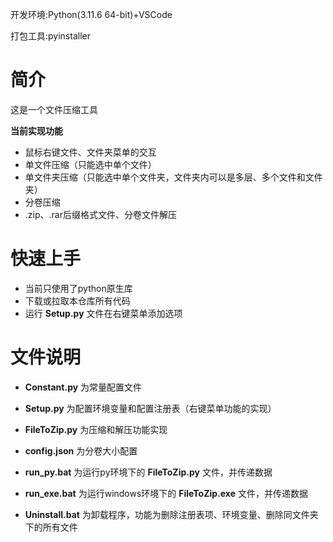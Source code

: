 开发环境:Python(3.11.6 64-bit)+VSCode

打包工具:pyinstaller

# 简介

这是一个文件压缩工具

**当前实现功能**

- 鼠标右键文件、文件夹菜单的交互
- 单文件压缩（只能选中单个文件）
- 单文件夹压缩（只能选中单个文件夹，文件夹内可以是多层、多个文件和文件夹）
- 分卷压缩
- .zip、.rar后缀格式文件、分卷文件解压

# 快速上手

- 当前只使用了python原生库
- 下载或拉取本仓库所有代码
- 运行 **Setup.py** 文件在右键菜单添加选项

# 文件说明

- **Constant.py** 为常量配置文件

- **Setup.py** 为配置环境变量和配置注册表（右键菜单功能的实现）

- **FileToZip.py** 为压缩和解压功能实现

- **config.json** 为分卷大小配置

- **run_py.bat** 为运行py环境下的 **FileToZip.py** 文件，并传递数据

- **run_exe.bat** 为运行windows环境下的 **FileToZip.exe** 文件，并传递数据

- **Uninstall.bat** 为卸载程序，功能为删除注册表项、环境变量、删除同文件夹下的所有文件
